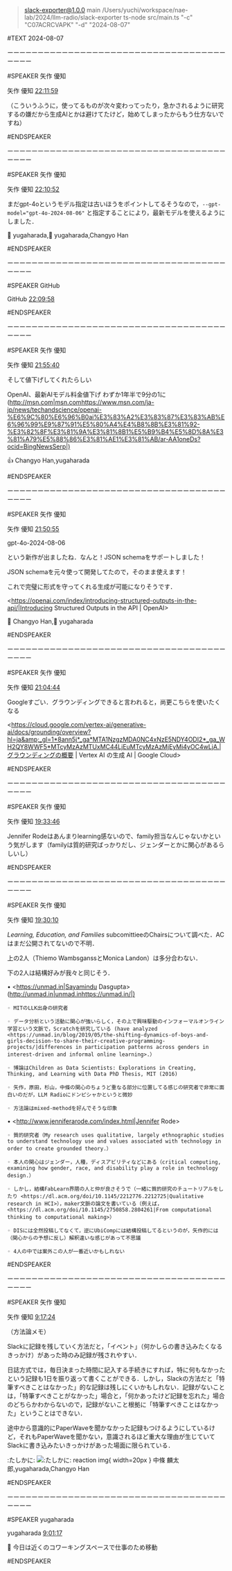
> slack-exporter@1.0.0 main /Users/yuchi/workspace/nae-lab/2024/llm-radio/slack-exporter
> ts-node src/main.ts "-c" "C07ACRCVAPK" "-d" "2024-08-07"

#TEXT 2024-08-07

ーーーーーーーーーーーーーーーーーーーーーーーーーーーーーーーーーーーーーーーー
  
#SPEAKER 矢作 優知

矢作 優知 [22:11:59](https://ut-naelab.slack.com/archives/C07ACRCVAPK/p1723036319470469)

（こういうふうに，使ってるものが次々変わってったり，急かされるように研究するの嫌だから生成AIとかは避けてたけど，始めてしまったからもう仕方ないですね）





#ENDSPEAKER

ーーーーーーーーーーーーーーーーーーーーーーーーーーーーーーーーーーーーーーーー
  
#SPEAKER 矢作 優知

矢作 優知 [22:10:52](https://ut-naelab.slack.com/archives/C07ACRCVAPK/p1723036252837569)

まだgpt-4oというモデル指定は古いほうをポイントしてるそうなので，`--gpt-model="gpt-4o-2024-08-06"` と指定することにより，最新モデルを使えるようにしました．

:bow:  yugaharada,🙌  yugaharada,Changyo Han



#ENDSPEAKER

ーーーーーーーーーーーーーーーーーーーーーーーーーーーーーーーーーーーーーーーー
  
#SPEAKER GitHub

GitHub [22:09:58](https://ut-naelab.slack.com/archives/C07ACRCVAPK/p1723036198680779)







#ENDSPEAKER

ーーーーーーーーーーーーーーーーーーーーーーーーーーーーーーーーーーーーーーーー
  
#SPEAKER 矢作 優知

矢作 優知 [21:55:40](https://ut-naelab.slack.com/archives/C07ACRCVAPK/p1723035340299339)

そして値下げしてくれたらしい

OpenAI、最新AIモデル料金値下げ わずか1年半で9分の1に (<http://msn.com|msn.com><https://www.msn.com/ja-jp/news/techandscience/openai-%E6%9C%80%E6%96%B0ai%E3%83%A2%E3%83%87%E3%83%AB%E6%96%99%E9%87%91%E5%80%A4%E4%B8%8B%E3%81%92-%E3%82%8F%E3%81%9A%E3%81%8B1%E5%B9%B4%E5%8D%8A%E3%81%A79%E5%88%86%E3%81%AE1%E3%81%AB/ar-AA1oneDs?ocid=BingNewsSerp|)>

👍  Changyo Han,yugaharada



#ENDSPEAKER

ーーーーーーーーーーーーーーーーーーーーーーーーーーーーーーーーーーーーーーーー
  
#SPEAKER 矢作 優知

矢作 優知 [21:50:55](https://ut-naelab.slack.com/archives/C07ACRCVAPK/p1723035055505829)

gpt-4o-2024-08-06

という新作が出ましたね．なんと！JSON schemaをサポートしました！

JSON schemaを元々使って開発してたので，そのまま使えます！

これで完璧に形式を守ってくれる生成が可能になりそうです．

<https://openai.com/index/introducing-structured-outputs-in-the-api/|Introducing Structured Outputs in the API | OpenAI>

👀  Changyo Han,🎉  yugaharada



#ENDSPEAKER

ーーーーーーーーーーーーーーーーーーーーーーーーーーーーーーーーーーーーーーーー
  
#SPEAKER 矢作 優知

矢作 優知 [21:04:44](https://ut-naelab.slack.com/archives/C07ACRCVAPK/p1723032284998379)

Googleすごい．グラウンディングできると言われると，尚更こちらを使いたくなる

<https://cloud.google.com/vertex-ai/generative-ai/docs/grounding/overview?hl=ja&amp;_gl=1*8ann5j*_ga*MTA1NzgzMDA0NC4xNzE5NDY4ODI2*_ga_WH2QY8WWF5*MTcyMzAzMTUxMC44LjEuMTcyMzAzMjEyMi4yOC4wLjA.|グラウンディングの概要 | Vertex AI の生成 AI | Google Cloud>





#ENDSPEAKER

ーーーーーーーーーーーーーーーーーーーーーーーーーーーーーーーーーーーーーーーー
  
#SPEAKER 矢作 優知

矢作 優知 [19:33:46](https://ut-naelab.slack.com/archives/C07ACRCVAPK/p1723026826980529)

Jennifer Rodeはあんまりlearning感ないので、family担当なんじゃないかという気がします（familyは質的研究ばっかりだし、ジェンダーとかに関心があるらしいし）





#ENDSPEAKER

ーーーーーーーーーーーーーーーーーーーーーーーーーーーーーーーーーーーーーーーー
  
#SPEAKER 矢作 優知

矢作 優知 [19:30:10](https://ut-naelab.slack.com/archives/C07ACRCVAPK/p1723026610069779)

*Learning, Education, and Families* subcomittieeのChairsについて調べた．ACはまだ公開されてないので不明．

上の2人（Thiemo WambsganssとMonica Landon）は多分合わない．

下の2人は結構好みが我々と同じそう．

• <https://unmad.in|Sayamindu Dasgupta> (<http://unmad.in|unmad.in><https://unmad.in/|)>

    ◦ MITのLLK出身の研究者

    ◦ データ分析という活動に関心が強いらしく，その上で興味駆動のインフォーマルオンライン学習という文脈で，Scratchを研究している (have analyzed <https://unmad.in/blog/2019/05/the-shifting-dynamics-of-boys-and-girls-decision-to-share-their-creative-programming-projects/|differences in participation patterns across genders in interest-driven and informal online learning>.）

    ◦ 博論はChildren as Data Scientists: Explorations in Creating, Thinking, and Learning with Data PhD Thesis, MIT (2016)

    ◦ 矢作，原田，杉山，中條の関心のちょうど重なる部分に位置してる感じの研究者で非常に面白いのだが，LLM Radioにドンピシャかというと微妙

    ◦ 方法論はmixed-methodを好んでそうな印象

• <http://www.jenniferarode.com/index.html|Jennifer Rode>

    ◦ 質的研究者（My research uses qualitative, largely ethnographic studies to understand technology use and values associated with technology in order to create grounded theory.）

    ◦ 本人の関心はジェンダー，人種，ディスアビリティなどにある（critical computing, examining how gender, race, and disability play a role in technology design.）

    ◦ しかし，結構FabLearn界隈の人と仲が良さそうで（一緒に質的研究のチュートリアルをしたり <https://dl.acm.org/doi/10.1145/2212776.2212725|Qualitative research in HCI>），maker文脈の論文を書いている（例えば，<https://dl.acm.org/doi/10.1145/2750858.2804261|From computational thinking to computational making>）

    ◦ DISには全然投稿してなくて，逆にUbiCompには結構投稿してるというのが，矢作的には（関心からの予想に反し）解釈違いな感じがあって不思議

    ◦ 4人の中では案外この人が一番近いかもしれない





#ENDSPEAKER

ーーーーーーーーーーーーーーーーーーーーーーーーーーーーーーーーーーーーーーーー
  
#SPEAKER 矢作 優知

矢作 優知 [9:17:24](https://ut-naelab.slack.com/archives/C07ACRCVAPK/p1722989844160819)

（方法論メモ）

Slackに記録を残していく方法だと，「イベント」（何かしらの書き込みたくなるきっかけ）があった時のみ記録が残されやすい．

日誌方式では，毎日決まった時間に記入する手続きにすれば，特に何もなかったという記録も1日を振り返って書くことができる．しかし，Slackの方法だと「特筆すべきことはなかった」的な記録は残しにくいかもしれない．記録がないことは，「特筆すべきことがなかった」場合と，「何かあったけど記録を忘れた」場合のどちらかわからないので，記録がないこと根拠に「特筆すべきことはなかった」ということはできない．



途中から意識的にPaperWaveを聞かなかった記録もつけるようにしているけど，それもPaperWaveを聞かない，意識されるほど重大な理由が生じていてSlackに書き込みたいきっかけがあった場面に限られている．

:たしかに: ![:たしかに: reaction img](https://emoji.slack-edge.com/T0312P7H7MX/%25E3%2581%259F%25E3%2581%2597%25E3%2581%258B%25E3%2581%25AB/a27b8c0ab6afea22.png){ width=20px } 中條 麟太郎,yugaharada,Changyo Han



#ENDSPEAKER

ーーーーーーーーーーーーーーーーーーーーーーーーーーーーーーーーーーーーーーーー
  
#SPEAKER yugaharada

yugaharada [9:01:17](https://ut-naelab.slack.com/archives/C07ACRCVAPK/p1722988877244419)

:railway_car: 今日は近くのコワーキングスペースで仕事のため移動





#ENDSPEAKER

